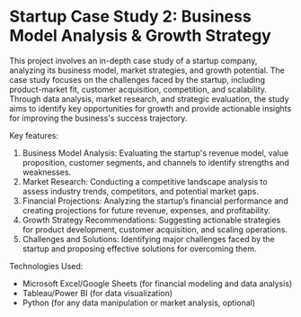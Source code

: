 # Startup Case Study 2: Business Model Analysis & Growth Strategy

This project involves an in-depth case study of a startup company, analyzing its business model, market strategies, and growth potential. The case study focuses on the challenges faced by the startup, including product-market fit, customer acquisition, competition, and scalability. Through data analysis, market research, and strategic evaluation, the study aims to identify key opportunities for growth and provide actionable insights for improving the business's success trajectory.

Key features:

1. Business Model Analysis: Evaluating the startup's revenue model, value proposition, customer segments, and channels to identify strengths and weaknesses.
2. Market Research: Conducting a competitive landscape analysis to assess industry trends, competitors, and potential market gaps.
3. Financial Projections: Analyzing the startup’s financial performance and creating projections for future revenue, expenses, and profitability.
4. Growth Strategy Recommendations: Suggesting actionable strategies for product development, customer acquisition, and scaling operations.
5. Challenges and Solutions: Identifying major challenges faced by the startup and proposing effective solutions for overcoming them.

Technologies Used:

- Microsoft Excel/Google Sheets (for financial modeling and data analysis)
- Tableau/Power BI (for data visualization)
- Python (for any data manipulation or market analysis, optional)
